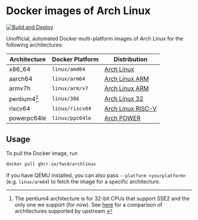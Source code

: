 # Docker images of Arch Linux

[![Build and Deploy](https://github.com/fwcd/docker-archlinux/actions/workflows/build-deploy.yml/badge.svg)](https://github.com/fwcd/docker-archlinux/actions/workflows/build-deploy.yml)

Unofficial, automated Docker multi-platform images of Arch Linux for the following architectures:

| Architecture | Docker Platform | Distribution |
| ------------ | --------------- | ------------ |
| x86_64 | `linux/amd64` | [Arch Linux](https://archlinux.org) |
| aarch64 | `linux/arm64` | [Arch Linux ARM](https://archlinuxarm.org) |
| armv7h | `linux/arm/v7` | [Arch Linux ARM](https://archlinuxarm.org) |
| pentium4[^1] | `linux/386` | [Arch Linux 32](https://archlinux32.org) |
| riscv64 | `linux/riscv64` | [Arch Linux RISC-V](https://archriscv.felixc.at) |
| powerpc64le | `linux/ppc64le` | [Arch POWER](https://archlinuxpower.org) |

## Usage

To pull the Docker image, run

```sh
docker pull ghcr.io/fwcd/archlinux
```

If you have QEMU installed, you can also pass `--platform <yourplatform>` (e.g. `linux/arm64`) to fetch the image for a specific architecture.

[^1]: The pentium4 architecture is for 32-bit CPUs that support SSE2 and the only one we support (for now). See [here](https://archlinux32.org/architecture) for a comparison of architectures supported by upstream.
